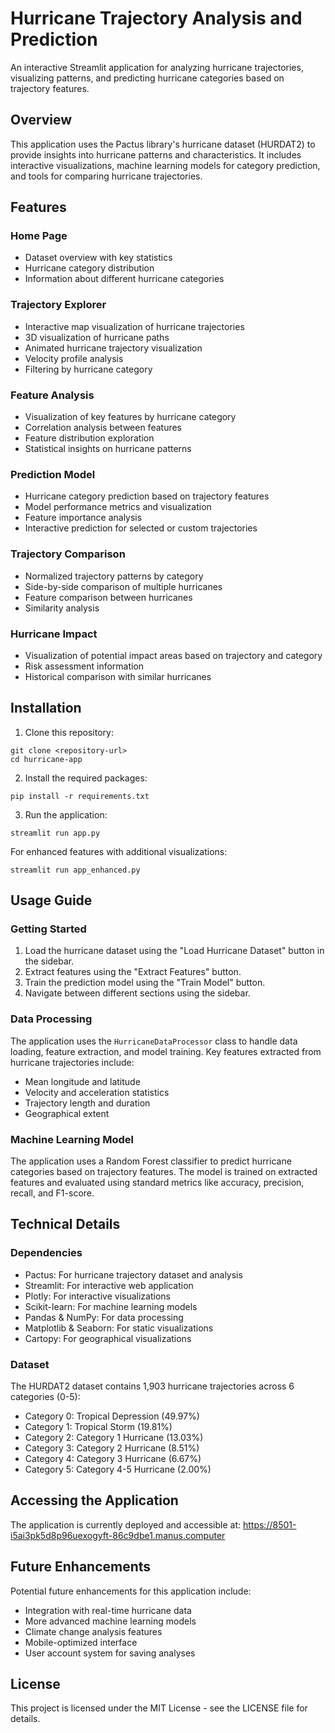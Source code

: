 # Hurricane Trajectory Analysis and Prediction

An interactive Streamlit application for analyzing hurricane trajectories, visualizing patterns, and predicting hurricane categories based on trajectory features.

## Overview

This application uses the Pactus library's hurricane dataset (HURDAT2) to provide insights into hurricane patterns and characteristics. It includes interactive visualizations, machine learning models for category prediction, and tools for comparing hurricane trajectories.

## Features

### Home Page
- Dataset overview with key statistics
- Hurricane category distribution
- Information about different hurricane categories

### Trajectory Explorer
- Interactive map visualization of hurricane trajectories
- 3D visualization of hurricane paths
- Animated hurricane trajectory visualization
- Velocity profile analysis
- Filtering by hurricane category

### Feature Analysis
- Visualization of key features by hurricane category
- Correlation analysis between features
- Feature distribution exploration
- Statistical insights on hurricane patterns

### Prediction Model
- Hurricane category prediction based on trajectory features
- Model performance metrics and visualization
- Feature importance analysis
- Interactive prediction for selected or custom trajectories

### Trajectory Comparison
- Normalized trajectory patterns by category
- Side-by-side comparison of multiple hurricanes
- Feature comparison between hurricanes
- Similarity analysis

### Hurricane Impact
- Visualization of potential impact areas based on trajectory and category
- Risk assessment information
- Historical comparison with similar hurricanes

## Installation

1. Clone this repository:
```
git clone <repository-url>
cd hurricane-app
```

2. Install the required packages:
```
pip install -r requirements.txt
```

3. Run the application:
```
streamlit run app.py
```

For enhanced features with additional visualizations:
```
streamlit run app_enhanced.py
```

## Usage Guide

### Getting Started

1. Load the hurricane dataset using the "Load Hurricane Dataset" button in the sidebar.
2. Extract features using the "Extract Features" button.
3. Train the prediction model using the "Train Model" button.
4. Navigate between different sections using the sidebar.

### Data Processing

The application uses the `HurricaneDataProcessor` class to handle data loading, feature extraction, and model training. Key features extracted from hurricane trajectories include:

- Mean longitude and latitude
- Velocity and acceleration statistics
- Trajectory length and duration
- Geographical extent

### Machine Learning Model

The application uses a Random Forest classifier to predict hurricane categories based on trajectory features. The model is trained on extracted features and evaluated using standard metrics like accuracy, precision, recall, and F1-score.

## Technical Details

### Dependencies

- Pactus: For hurricane trajectory dataset and analysis
- Streamlit: For interactive web application
- Plotly: For interactive visualizations
- Scikit-learn: For machine learning models
- Pandas & NumPy: For data processing
- Matplotlib & Seaborn: For static visualizations
- Cartopy: For geographical visualizations

### Dataset

The HURDAT2 dataset contains 1,903 hurricane trajectories across 6 categories (0-5):
- Category 0: Tropical Depression (49.97%)
- Category 1: Tropical Storm (19.81%)
- Category 2: Category 1 Hurricane (13.03%)
- Category 3: Category 2 Hurricane (8.51%)
- Category 4: Category 3 Hurricane (6.67%)
- Category 5: Category 4-5 Hurricane (2.00%)

## Accessing the Application

The application is currently deployed and accessible at:
https://8501-i5ai3pk5d8p96uexogyft-86c9dbe1.manus.computer

## Future Enhancements

Potential future enhancements for this application include:
- Integration with real-time hurricane data
- More advanced machine learning models
- Climate change analysis features
- Mobile-optimized interface
- User account system for saving analyses

## License

This project is licensed under the MIT License - see the LICENSE file for details.
